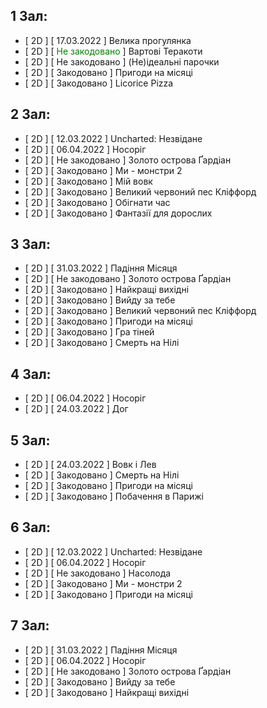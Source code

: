 ## 1 Зал:

- [ 2D ] [ 17.03.2022 ] Велика прогулянка
- [ 2D ] [ <span style="color:green">Не закодовано</span> ] Вартові Теракоти
- [ 2D ] [ Не закодовано ] (Не)ідеальні парочки
- [ 2D ] [ Закодовано ] Пригоди на місяці
- [ 2D ] [ Закодовано ] Licorice Pizza

## 2 Зал:

- [ 2D ] [ 12.03.2022 ] Uncharted: Незвідане
- [ 2D ] [ 06.04.2022 ] Носоріг
- [ 2D ] [ Не закодовано ] Золото острова Ґардіан
- [ 2D ] [ Закодовано ] Ми - монстри 2
- [ 2D ] [ Закодовано ] Мій вовк
- [ 2D ] [ Закодовано ] Великий червоний пес Кліффорд
- [ 2D ] [ Закодовано ] Обігнати час
- [ 2D ] [ Закодовано ] Фантазії для дорослих

## 3 Зал:

- [ 2D ] [ 31.03.2022 ] Падіння Місяця
- [ 2D ] [ Не закодовано ] Золото острова Ґардіан
- [ 2D ] [ Закодовано ] Найкращі вихідні
- [ 2D ] [ Закодовано ] Вийду за тебе
- [ 2D ] [ Закодовано ] Великий червоний пес Кліффорд
- [ 2D ] [ Закодовано ] Пригоди на місяці
- [ 2D ] [ Закодовано ] Гра тіней
- [ 2D ] [ Закодовано ] Смерть на Нілі

## 4 Зал:

- [ 2D ] [ 06.04.2022 ] Носоріг
- [ 2D ] [ 24.03.2022 ] Дог

## 5 Зал:

- [ 2D ] [ 24.03.2022 ] Вовк і Лев
- [ 2D ] [ Закодовано ] Смерть на Нілі
- [ 2D ] [ Закодовано ] Пригоди на місяці
- [ 2D ] [ Закодовано ] Побачення в Парижі

## 6 Зал:

- [ 2D ] [ 12.03.2022 ] Uncharted: Незвідане
- [ 2D ] [ 06.04.2022 ] Носоріг
- [ 2D ] [ Не закодовано ] Насолода
- [ 2D ] [ Закодовано ] Ми - монстри 2
- [ 2D ] [ Закодовано ] Пригоди на місяці

## 7 Зал:

- [ 2D ] [ 31.03.2022 ] Падіння Місяця
- [ 2D ] [ 06.04.2022 ] Носоріг
- [ 2D ] [ Не закодовано ] Золото острова Ґардіан
- [ 2D ] [ Закодовано ] Вийду за тебе
- [ 2D ] [ Закодовано ] Найкращі вихідні
